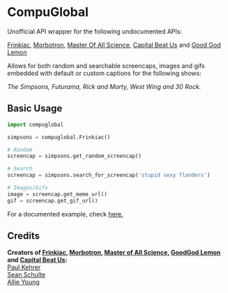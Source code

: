 # CompuGlobal
Unofficial API wrapper for the following undocumented APIs:

[Frinkiac](https://frinkiac.com), [Morbotron](https://morbotron.com), [Master Of All Science](https://masterofallscience.com), 
[Capital Beat Us](https://capitalbeat.us) and [Good God Lemon](https://goodgodlemon.com)

Allows for both random and searchable screencaps, images and gifs embedded with default or custom captions for the following shows:

*The Simpsons, Futurama, Rick and Morty, West Wing and 30 Rock.*

## Basic Usage
```py
import compuglobal

simpsons = compuglobal.Frinkiac()

# Random
screencap = simpsons.get_random_screencap()

# Search
screencap = simpsons.search_for_screencap('stupid sexy flanders')

# Images/Gifs
image = screencap.get_meme_url()
gif = screencap.get_gif_url()
```

For a documented example, check [here.](https://github.com/MitchellAW/CompuGlobal/tree/master/examples)


## Credits
**Creators of [Frinkiac](https://frinkiac.com/), [Morbotron](https://morbotron.com/), 
[Master of All Science](https://masterofallscience.com/), [GoodGod Lemon](https://goodgodlemon.com/) and 
[Capital Beat Us](https://capitalbeat.us/):**  
[Paul Kehrer](https://twitter.com/reaperhulk)  
[Sean Schulte](https://twitter.com/sirsean)  
[Allie Young](https://twitter.com/seriousallie)  
